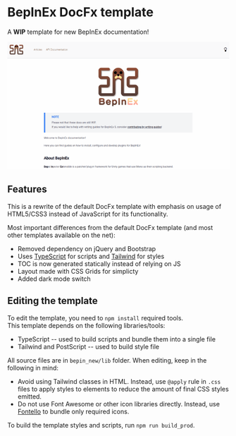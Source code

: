 # BepInEx DocFx template

A **WIP** template for new BepInEx documentation!

![Template Preview](./docfx_preview.gif)

## Features

This is a rewrite of the default DocFx template with emphasis on usage of HTML5/CSS3 instead of JavaScript for its functionality.

Most important differences from the default DocFx template (and most other templates available on the net):

* Removed dependency on jQuery and Bootstrap
* Uses [TypeScript](https://www.typescriptlang.org/) for scripts and [Tailwind](https://tailwindcss.com/) for styles
* TOC is now generated statically instead of relying on JS
* Layout made with CSS Grids for simplicty
* Added dark mode switch

## Editing the template

To edit the template, you need to `npm install` required tools.  
This template depends on the following libraries/tools:

* TypeScript -- used to build scripts and bundle them into a single file
* Tailwind and PostScript -- used to build style file

All source files are in `bepin_new/lib` folder. When editing, keep in the following in mind:

* Avoid using Tailwind classes in HTML. Instead, use `@apply` rule in `.css` files to apply styles to elements to reduce the amount of final CSS styles emitted.
* Do not use Font Awesome or other icon libraries directly. Instead, use [Fontello](https://fontello.com/) to bundle only required icons.

To build the template styles and scripts, run `npm run build_prod`.